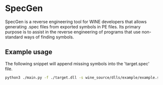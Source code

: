 # SpecGen

SpecGen is a reverse engineering tool for WINE developers that allows generating .spec files from exported symbols in PE files. Its primary purpose is to assist in the reverse engineering of programs that use non-standard ways of finding symbols.

## Example usage

The following snippet will append missing symbols into the 'target.spec' file.

```sh
python3 ./main.py -f ./target.dll -s wine_source/dlls/example/example.spec -o target.spec
```
